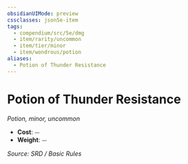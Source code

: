 ```yaml
---
obsidianUIMode: preview
cssclasses: json5e-item
tags:
  - compendium/src/5e/dmg
  - item/rarity/uncommon
  - item/tier/minor
  - item/wondrous/potion
aliases:
  - Potion of Thunder Resistance
---
```

# Potion of Thunder Resistance
*Potion, minor, uncommon*  

- **Cost**: ⏤
- **Weight**: ⏤

*Source: SRD / Basic Rules*